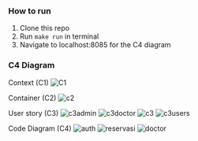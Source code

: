 ### How to run

1. Clone this repo
2. Run `make run` in terminal
3. Navigate to localhost:8085 for the C4 diagram

### C4 Diagram
Context (C1)
![C1](https://github.com/user-attachments/assets/1c90615a-65f2-4fe2-878f-fd6e03a53952)

Container (C2)
![c2](https://github.com/user-attachments/assets/4ed2ece5-8e3e-4a28-b89b-c0d1aa2b2597)

User story (C3)
![c3admin](https://github.com/user-attachments/assets/a06457fe-8bc5-4008-9ac9-5f9cb34b7c4f)
![c3doctor](https://github.com/user-attachments/assets/9df294f9-89e6-4f2d-8a4e-197219ce32d9)
![c3](https://github.com/user-attachments/assets/c4901492-2ed7-4291-b725-4863537f1e2c)
![c3users](https://github.com/user-attachments/assets/376cf49a-af52-4b91-b53d-a43f43c60191)

Code Diagram (C4)
![auth](https://github.com/user-attachments/assets/8e0fd21a-322a-4fcb-b9f2-39d003360520)
![reservasi](https://github.com/user-attachments/assets/a12abd1a-371a-4341-be0e-4b7529ae314b)
![doctor](https://github.com/user-attachments/assets/33919c95-838d-43d9-9ea5-677ab41a19f6)
